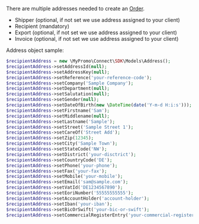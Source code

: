 There are multiple addresses needed to create an [Order][Order].  

- Shipper (optional, if not set we use address assigned to your client)
- Recipient (mandatory)
- Export (optional, if not set we use address assigned to your client)
- Invoice (optional, if not set we use address assigned to your client)

Address object sample:

```php
$recipientAddress = new \MyPromo\Connect\SDK\Models\Address();
$recipientAddress->setAddressId(null);
$recipientAddress->setAddressKey(null);
$recipientAddress->setReference('your-reference-code');
$recipientAddress->setCompany('Sample Company');
$recipientAddress->setDepartment(null);
$recipientAddress->setSalutation(null);
$recipientAddress->setGender(null);
$recipientAddress->setDateOfBirth(new \DateTime(date('Y-m-d H:i:s')));
$recipientAddress->setFirstname('Sam');
$recipientAddress->setMiddlename(null);
$recipientAddress->setLastname('Sample');
$recipientAddress->setStreet('Sample Street 1');
$recipientAddress->setCareOf('Street Add');
$recipientAddress->setZip(12345);
$recipientAddress->setCity('Sample Town');
$recipientAddress->setStateCode('NW');
$recipientAddress->setDistrict('your-disctrict');
$recipientAddress->setCountryCode('DE');
$recipientAddress->setPhone('your-phone');
$recipientAddress->setFax('your-fax');
$recipientAddress->setMobile('your-mobile');
$recipientAddress->setEmail('sam@sample.com');
$recipientAddress->setVatId('DE1234567890');
$recipientAddress->setEoriNumber('55555555555');
$recipientAddress->setAccountHolder('account-holder');
$recipientAddress->setIban('your-iban');
$recipientAddress->setBicOrSwift('your-bic-or-swift');
$recipientAddress->setCommercialRegisterEntry('your-commercial-register-entry');

```

[Order]: Order.md
